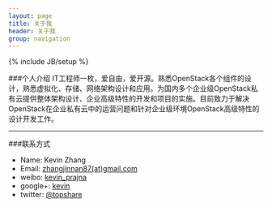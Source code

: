 ```yaml
---
layout: page
title: 关于我
header: 关于我
group: navigation
---
```

{% include JB/setup %}

###个人介绍
IT工程师一枚，爱自由，爱开源。熟悉OpenStack各个组件的设计，熟悉虚拟化、存储、网络架构设计和应用。为国内多个企业级OpenStack私有云提供整体架构设计、企业高级特性的开发和项目的实施。目前致力于解决OpenStack在企业私有云中的运营问题和针对企业级环境OpenStack高级特性的设计开发工作。

----

###联系方式
* Name: Kevin Zhang
* Email: [zhangjinnan87(at)gmail.com](mailto:zhangjinnan87@gmail.com)
* weibo: [kevin_prajna](http://weibo.com/prajnagarden)
* google+: [kevin](https://plus.google.com/u/0/103766178049295339735/about)
* twitter: [@topshare](https://twitter.com/topshare)

